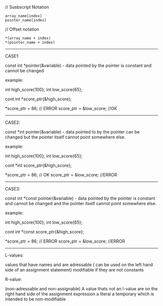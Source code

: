 // Susbscript Notation

    array_name[index]
    pointer_name[index]


// Offset notation

    *(array_name + index)
    *(pointer_name + index)

-----------------------------------------------------------------------------------------------------
CASE1:

const int *pointer(&variable) - data pointed by the pointer is constant and cannot be changed

example:

int high_score{100};
int low_score{65};

cont int *score_ptr{&high_score};

*score_ptr = 86;    // ERROR
score_ptr = &low_score;    //OK

------------------------------------------------------------------------------------------------------
CASE2:

const *int pointer(&variable) - data pointed to by the pointer can be changed but the pointer itself cannot point somewhere else.

example:

int high_score{100};
int low_score{65};

cont *int score_ptr{&high_score};

*score_ptr = 86;    // OK
score_ptr = &low_score;    //ERROR

-------------------------------------------------------------------------------------------------------
CASE3:

const int *const pointer(&variable) - data pointed by the pointer is constant and cannot be changed and the pointer itself cannot point somewhere else.

example:

int high_score{100};
int low_score{65};

cont int *const score_ptr{&high_score};

*score_ptr = 86;    // ERROR
score_ptr = &low_score;    //ERROR


-------------------------------------------------------------------------------------------------------

L-values:

values that have names and are adressable ( can be used on the left hand side of an assignment statement)
modifiable if they are not constants

R-value:

(non-adressable and non-assignable)
A value thats not an l-value
are on the right hand side of the assignment expression
a literal
a temporary which is intended to be non-modifiable
